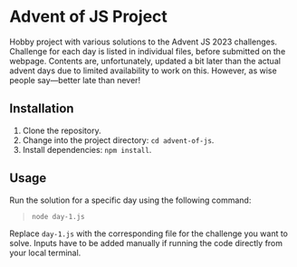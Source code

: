 # Advent of JS Project

Hobby project with various solutions to the Advent JS 2023 challenges. Challenge for each day is listed in individual files, before submitted on the webpage. Contents are, unfortunately, updated a bit later than the actual advent days due to limited availability to work on this. However, as wise people say—better late than never!

## Installation

1. Clone the repository.
2. Change into the project directory: `cd advent-of-js`.
3. Install dependencies: `npm install`.

## Usage

Run the solution for a specific day using the following command:

> `node day-1.js`

Replace `day-1.js` with the corresponding file for the challenge you want to solve. Inputs have to be added manually if running the code directly from your local terminal.

